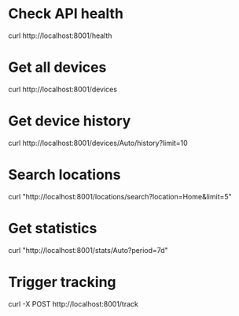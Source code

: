# Check API health

curl http://localhost:8001/health

# Get all devices

curl http://localhost:8001/devices

# Get device history

curl http://localhost:8001/devices/Auto/history?limit=10

# Search locations

curl "http://localhost:8001/locations/search?location=Home&limit=5"

# Get statistics

curl "http://localhost:8001/stats/Auto?period=7d"

# Trigger tracking

curl -X POST http://localhost:8001/track
